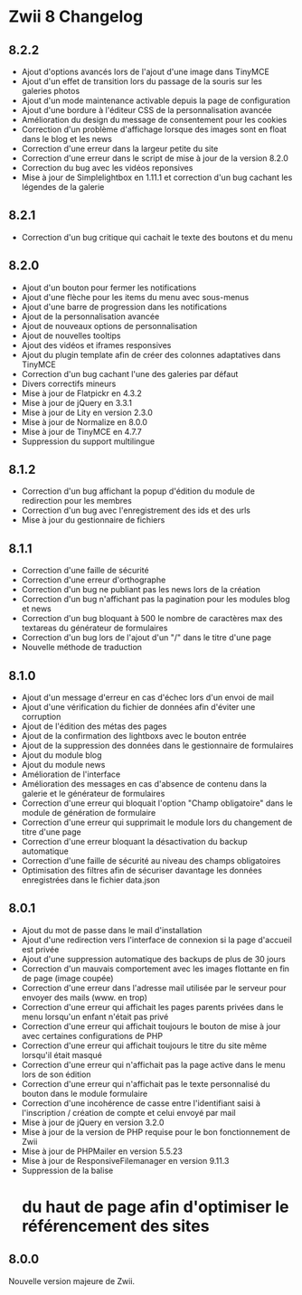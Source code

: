 Zwii 8 Changelog
================

## 8.2.2
* Ajout d'options avancés lors de l'ajout d'une image dans TinyMCE
* Ajout d'un effet de transition lors du passage de la souris sur les galeries photos
* Ajout d'un mode maintenance activable depuis la page de configuration
* Ajout d'une bordure à l'éditeur CSS de la personnalisation avancée
* Amélioration du design du message de consentement pour les cookies
* Correction d'un problème d'affichage lorsque des images sont en float dans le blog et les news
* Correction d'une erreur dans la largeur petite du site
* Correction d'une erreur dans le script de mise à jour de la version 8.2.0
* Correction du bug avec les vidéos reponsives
* Mise à jour de Simplelightbox en 1.11.1 et correction d'un bug cachant les légendes de la galerie

## 8.2.1
* Correction d'un bug critique qui cachait le texte des boutons et du menu

## 8.2.0
* Ajout d'un bouton pour fermer les notifications
* Ajout d'une flèche pour les items du menu avec sous-menus
* Ajout d'une barre de progression dans les notifications
* Ajout de la personnalisation avancée
* Ajout de nouveaux options de personnalisation
* Ajout de nouvelles tooltips
* Ajout des vidéos et iframes responsives
* Ajout du plugin template afin de créer des colonnes adaptatives dans TinyMCE
* Correction d'un bug cachant l'une des galeries par défaut
* Divers correctifs mineurs
* Mise à jour de Flatpickr en 4.3.2
* Mise à jour de jQuery en 3.3.1
* Mise à jour de Lity en version 2.3.0
* Mise à jour de Normalize en 8.0.0
* Mise à jour de TinyMCE en 4.7.7
* Suppression du support multilingue

## 8.1.2
* Correction d'un bug affichant la popup d'édition du module de redirection pour les membres
* Correction d'un bug avec l'enregistrement des ids et des urls
* Mise à jour du gestionnaire de fichiers

## 8.1.1
* Correction d'une faille de sécurité
* Correction d'une erreur d'orthographe
* Correction d'un bug ne publiant pas les news lors de la création
* Correction d'un bug n'affichant pas la pagination pour les modules blog et news
* Correction d'un bug bloquant à 500 le nombre de caractères max des textareas du générateur de formulaires
* Correction d'un bug lors de l'ajout d'un "/" dans le titre d'une page
* Nouvelle méthode de traduction

## 8.1.0
* Ajout d'un message d'erreur en cas d'échec lors d'un envoi de mail
* Ajout d'une vérification du fichier de données afin d'éviter une corruption
* Ajout de l'édition des métas des pages
* Ajout de la confirmation des lightboxs avec le bouton entrée
* Ajout de la suppression des données dans le gestionnaire de formulaires
* Ajout du module blog
* Ajout du module news
* Amélioration de l'interface
* Amélioration des messages en cas d'absence de contenu dans la galerie et le générateur de formulaires
* Correction d'une erreur qui bloquait l'option "Champ obligatoire" dans le module de génération de formulaire
* Correction d'une erreur qui supprimait le module lors du changement de titre d'une page
* Correction d'une erreur bloquant la désactivation du backup automatique
* Correction d'une faille de sécurité au niveau des champs obligatoires
* Optimisation des filtres afin de sécuriser davantage les données enregistrées dans le fichier data.json

## 8.0.1
* Ajout du mot de passe dans le mail d'installation
* Ajout d'une redirection vers l'interface de connexion si la page d'accueil est privée
* Ajout d'une suppression automatique des backups de plus de 30 jours
* Correction d'un mauvais comportement avec les images flottante en fin de page (image coupée)
* Correction d'une erreur dans l'adresse mail utilisée par le serveur pour envoyer des mails (www. en trop)
* Correction d'une erreur qui affichait les pages parents privées dans le menu lorsqu'un enfant n'était pas privé
* Correction d'une erreur qui affichait toujours le bouton de mise à jour avec certaines configurations de PHP
* Correction d'une erreur qui affichait toujours le titre du site même lorsqu'il était masqué
* Correction d'une erreur qui n'affichait pas la page active dans le menu lors de son édition
* Correction d'une erreur qui n'affichait pas le texte personnalisé du bouton dans le module formulaire
* Correction d'une incohérence de casse entre l'identifiant saisi à l'inscription / création de compte et celui envoyé par mail
* Mise à jour de jQuery en version 3.2.0
* Mise à jour de la version de PHP requise pour le bon fonctionnement de Zwii
* Mise à jour de PHPMailer en version 5.5.23
* Mise à jour de ResponsiveFilemanager en version 9.11.3
* Suppression de la balise <h1> du haut de page afin d'optimiser le référencement des sites

## 8.0.0
Nouvelle version majeure de Zwii.